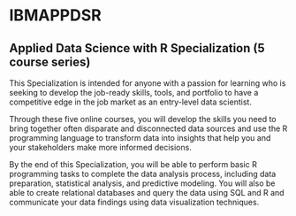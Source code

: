 # IBMAPPDSR

## Applied Data Science with R Specialization (5 course series)

This Specialization is intended for anyone with a passion for learning who is seeking to develop the job-ready skills, tools, and portfolio to have a competitive edge in the job market as an entry-level data scientist. 

Through these five online courses, you will develop the skills you need to bring together often disparate and disconnected data sources and use the R programming language to transform data into insights that help you and your stakeholders make more informed decisions. 

By the end of this Specialization, you will be able to perform basic R programming tasks to complete the data analysis process, including data preparation, statistical analysis, and predictive modeling. You will also be able to create relational databases and query the data using SQL and R and communicate your data findings using data visualization techniques. 

